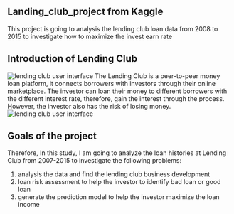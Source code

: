 ## Landing_club_project from Kaggle
 This project is going to analysis the lending club loan data from 2008 to 2015 to investigate how to maximize the invest earn rate
 
## Introduction of Lending Club
![lending club user interface](https://github.com/ZhaojunCode/lending-club-loan-analysis/blob/master/Lending-Club-Logo-1-2.png)
  The Lending Club is a peer-to-peer money loan platform, it connects borrowers with investors through their online marketplace. The investor can loan their money to different borrowers with the different interest rate, therefore, gain the interest through the process. However, the investor also has the risk of losing money. 
![lending club user interface](https://github.com/ZhaojunCode/lending-club-loan-analysis/blob/master/Lending-Club-Logo-1-2.png)
## Goals of the project
  Therefore, In this study, I am going to analyze the loan histories at Lending Club from 2007-2015 to investigate the following problems:
  1. analysis the data and find the lending club business development
  1. loan risk assessment to help the investor to identify bad loan or good loan
  2. generate the prediction model to help the investor maximize the loan income

